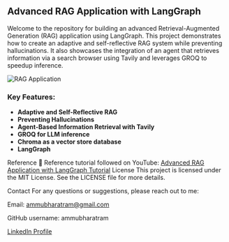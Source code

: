 ## Advanced RAG Application with LangGraph

Welcome to the repository for building an advanced Retrieval-Augmented Generation (RAG) application using LangGraph. This project demonstrates how to create an adaptive and self-reflective RAG system while preventing hallucinations. It also showcases the integration of an agent that retrieves information via a search browser using Tavily and leverages GROQ to speedup inference.

![RAG Application](images/rag.png)


### Key Features:
- **Adaptive and Self-Reflective RAG**
- **Preventing Hallucinations**
- **Agent-Based Information Retrieval with Tavily**
- **GROQ for LLM inference**
- **Chroma as a vector store database**
- **LangGraph**

Reference
🎥 Reference tutorial followed on YouTube: [Advanced RAG Application with LangGraph Tutorial](https://youtu.be/GXRveOki4kE)
License
This project is licensed under the MIT License. See the LICENSE file for more details.

Contact
For any questions or suggestions, please reach out to me:

Email: ammubharatram@gmail.com

GitHub username: ammubharatram

[LinkedIn Profile](https://www.linkedin.com/in/bharatramammu/)
